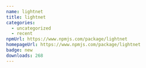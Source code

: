 ```yaml
---
name: lightnet
title: lightnet
categories:
  - uncategorized
  - recent
npmUrl: https://www.npmjs.com/package/lightnet
homepageUrl: https://www.npmjs.com/package/lightnet
badge: new
downloads: 268
---
```

